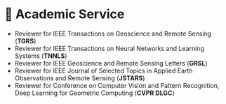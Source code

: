# 🔗 Academic Service

- Reviewer for IEEE Transactions on Geoscience and Remote Sensing (**TGRS**)
- Reviewer for IEEE Transactions on Neural Networks and Learning Systems (**TNNLS**)
- Reviewer for IEEE Geoscience and Remote Sensing Letters (**GRSL**)
- Reviewer for IEEE Journal of Selected Topics in Applied Earth Observations and Remote Sensing (**JSTARS**)
- Reviewer for Conference on Computer Vision and Pattern Recognition, Deep Learning for Geometric Computing (**CVPR DLGC**)